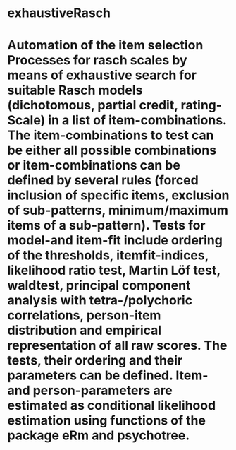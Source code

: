 # exhaustiveRasch
# Automation of the item selection Processes for rasch scales by means of exhaustive search for suitable Rasch models (dichotomous, partial credit, rating-Scale) in a list of item-combinations. The item-combinations to test can be either all possible combinations or item-combinations can be defined by several rules (forced inclusion of specific items, exclusion of sub-patterns, minimum/maximum items of a sub-pattern). Tests for model-and item-fit include ordering of the thresholds, itemfit-indices, likelihood ratio test, Martin Löf test, waldtest, principal component analysis with tetra-/polychoric correlations, person-item distribution and empirical representation of all raw scores. The tests, their ordering and their parameters can be defined. Item- and person-parameters are estimated as conditional likelihood estimation using functions of the package eRm and psychotree.
